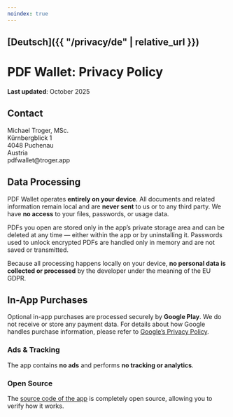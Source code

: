 ```yaml
---
noindex: true
---
```

## [Deutsch]({{ "/privacy/de" | relative_url }})
# PDF Wallet: Privacy Policy

**Last updated**: October 2025

## Contact
Michael Troger, MSc.  
Kürnbergblick 1   
4048 Puchenau  
Austria  
&#112;&#100;&#102;&#119;&#97;&#108;&#108;&#101;&#116;&#64;&#116;&#114;&#111;&#103;&#101;&#114;&#46;&#97;&#112;&#112;

## Data Processing
PDF Wallet operates **entirely on your device**.
All documents and related information remain local and are **never sent** to us or to any third party.
We have **no access** to your files, passwords, or usage data.

PDFs you open are stored only in the app’s private storage area and can be deleted at any time — either within the app or by uninstalling it.
Passwords used to unlock encrypted PDFs are handled only in memory and are not saved or transmitted.

Because all processing happens locally on your device, **no personal data is collected or processed** by the developer under the meaning of the EU GDPR.

## In-App Purchases
Optional in-app purchases are processed securely by **Google Play**.
We do not receive or store any payment data.
For details about how Google handles purchase information, please refer to [Google’s Privacy Policy](https://policies.google.com/privacy).

### Ads & Tracking
The app contains **no ads** and performs **no tracking or analytics**.
  
### Open Source
The [source code of the app](https://github.com/michaeltroger/pdfwallet-android) is completely open source, allowing you to verify how it works.
  